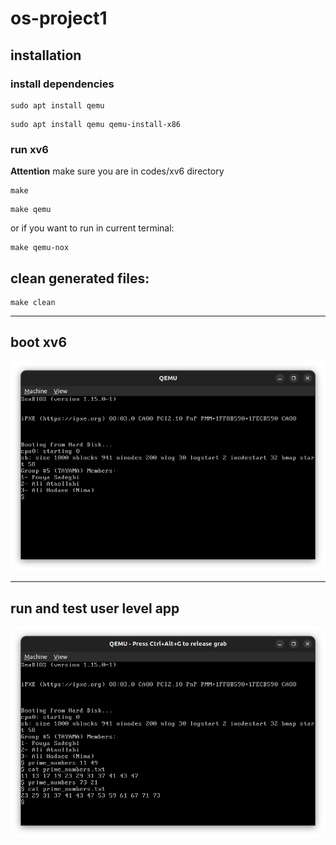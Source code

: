 # os-project1
## installation
### install dependencies
```
sudo apt install qemu
```
```
sudo apt install qemu qemu-install-x86
```
### run xv6
**Attention** make sure you are in codes/xv6 directory

```shell
make
```
```shell
make qemu 
```
or if you want to run in current terminal:
```shell
make qemu-nox
```

## clean generated files:
```
make clean
```
***
## boot xv6
![members name](screenshots/xv6-boot.png)

***
## run and test user level app
![user level app](screenshots/prime_numbers.png)